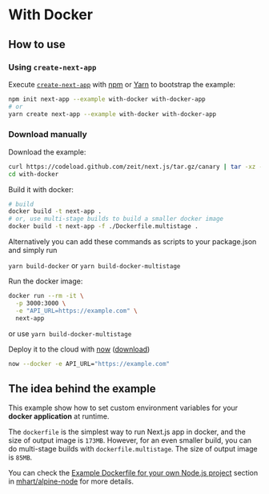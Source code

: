 # With Docker

## How to use

### Using `create-next-app`

Execute [`create-next-app`](https://github.com/zeit/next.js/tree/canary/packages/create-next-app) with [npm](https://docs.npmjs.com/cli/init) or [Yarn](https://yarnpkg.com/lang/en/docs/cli/create/) to bootstrap the example:

```bash
npm init next-app --example with-docker with-docker-app
# or
yarn create next-app --example with-docker with-docker-app
```

### Download manually

Download the example:

```bash
curl https://codeload.github.com/zeit/next.js/tar.gz/canary | tar -xz --strip=2 next.js-canary/examples/with-docker
cd with-docker
```

Build it with docker:

```bash
# build
docker build -t next-app .
# or, use multi-stage builds to build a smaller docker image
docker build -t next-app -f ./Dockerfile.multistage .
```

Alternatively you can add these commands as scripts to your package.json and simply run

`yarn build-docker`
or
`yarn build-docker-multistage`

Run the docker image:

```bash
docker run --rm -it \
  -p 3000:3000 \
  -e "API_URL=https://example.com" \
  next-app
```

or use `yarn build-docker-multistage`

Deploy it to the cloud with [now](https://zeit.co/now) ([download](https://zeit.co/download))

```bash
now --docker -e API_URL="https://example.com"
```

## The idea behind the example

This example show how to set custom environment variables for your **docker application** at runtime.

The `dockerfile` is the simplest way to run Next.js app in docker, and the size of output image is `173MB`. However, for an even smaller build, you can do multi-stage builds with `dockerfile.multistage`. The size of output image is `85MB`.

You can check the [Example Dockerfile for your own Node.js project](https://github.com/mhart/alpine-node/tree/43ca9e4bc97af3b1f124d27a2cee002d5f7d1b32#example-dockerfile-for-your-own-nodejs-project) section in [mhart/alpine-node](https://github.com/mhart/alpine-node) for more details.
